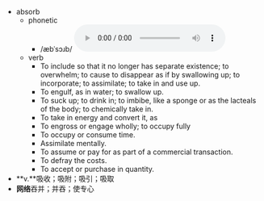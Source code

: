 - absorb
	- phonetic
		- /æbˈsɔɹb/
		  <audio controls><source src="https://api.dictionaryapi.dev/media/pronunciations/en/absorb-us.mp3"></audio>
	- verb
		- To include so that it no longer has separate existence; to overwhelm; to cause to disappear as if by swallowing up; to incorporate; to assimilate; to take in and use up.
		- To engulf, as in water; to swallow up.
		- To suck up; to drink in; to imbibe, like a sponge or as the lacteals of the body; to chemically take in.
		- To take in energy and convert it, as
		- To engross or engage wholly; to occupy fully
		- To occupy or consume time.
		- Assimilate mentally.
		- To assume or pay for as part of a commercial transaction.
		- To defray the costs.
		- To accept or purchase in quantity.
- **v.**吸收；吸附；吸引；吸取
- **网络**吞并；并吞；使专心